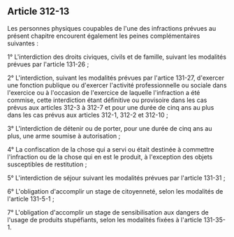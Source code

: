 Article 312-13
----
Les personnes physiques coupables de l'une des infractions prévues au présent
chapitre encourent également les peines complémentaires suivantes :

1° L'interdiction des droits civiques, civils et de famille, suivant les
modalités prévues par l'article 131-26 ;

2° L'interdiction, suivant les modalités prévues par l'artice 131-27, d'exercer
une fonction publique ou d'exercer l'activité professionnelle ou sociale dans
l'exercice ou à l'occasion de l'exercice de laquelle l'infraction a été commise,
cette interdiction étant définitive ou provisoire dans les cas prévus aux
articles 312-3 à 312-7 et pour une durée de cinq ans au plus dans les cas prévus
aux articles 312-1, 312-2 et 312-10 ;

3° L'interdiction de détenir ou de porter, pour une durée de cinq ans au plus,
une arme soumise à autorisation ;

4° La confiscation de la chose qui a servi ou était destinée à commettre
l'infraction ou de la chose qui en est le produit, à l'exception des objets
susceptibles de restitution ;

5° L'interdiction de séjour suivant les modalités prévues par l'article 131-31 ;

6° L'obligation d'accomplir un stage de citoyenneté, selon les modalités de
l'article 131-5-1 ;

7° L'obligation d'accomplir un stage de sensibilisation aux dangers de l'usage
de produits stupéfiants, selon les modalités fixées à l'article 131-35-1.
